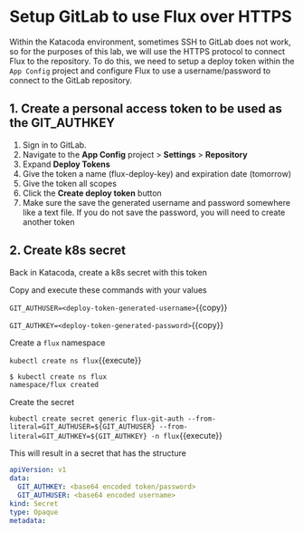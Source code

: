 # Setup GitLab to use Flux over HTTPS

Within the Katacoda environment, sometimes SSH to GitLab does not work, so for the purposes of this lab, we will use the HTTPS protocol to connect Flux to the repository. To do this, we need to setup a deploy token within the `App Config` project and configure Flux to use a username/password to connect to the GitLab repository.

## 1. Create a personal access token to be used as the GIT_AUTHKEY

1. Sign in to GitLab.
1. Navigate to the **App Config** project > **Settings** > **Repository**
1. Expand **Deploy Tokens**
1. Give the token a name (flux-deploy-key) and expiration date (tomorrow)
1. Give the token all scopes
1. Click the **Create deploy token** button
1. Make sure the save the generated username and password somewhere like a text file. If you do not save the password, you will need to create another token

## 2. Create k8s secret

Back in Katacoda, create a k8s secret with this token

Copy and execute these commands with your values

`GIT_AUTHUSER=<deploy-token-generated-username>`{{copy}}

`GIT_AUTHKEY=<deploy-token-generated-password>`{{copy}}

Create a `flux` namespace

`kubectl create ns flux`{{execute}}

```bash
$ kubectl create ns flux
namespace/flux created
```

Create the secret

`kubectl create secret generic flux-git-auth --from-literal=GIT_AUTHUSER=${GIT_AUTHUSER} --from-literal=GIT_AUTHKEY=${GIT_AUTHKEY} -n flux`{{execute}}

This will result in a secret that has the structure

```yaml
apiVersion: v1
data:
  GIT_AUTHKEY: <base64 encoded token/password>
  GIT_AUTHUSER: <base64 encoded username>
kind: Secret
type: Opaque
metadata:
```
